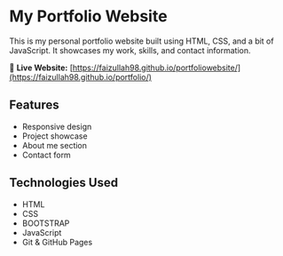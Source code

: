 # My Portfolio Website

This is my personal portfolio website built using HTML, CSS, and a bit of JavaScript. It showcases my work, skills, and contact information.

🔗 **Live Website:** [https://faizullah98.github.io/portfoliowebsite/](https://faizullah98.github.io/portfolio/)

## Features

- Responsive design
- Project showcase
- About me section
- Contact form

## Technologies Used

- HTML
- CSS
- BOOTSTRAP
- JavaScript
- Git & GitHub Pages
